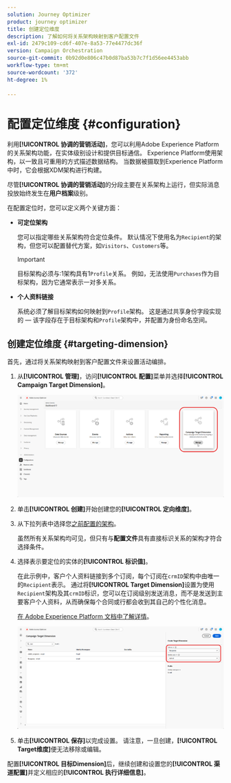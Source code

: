 ```yaml
---
solution: Journey Optimizer
product: journey optimizer
title: 创建定位维度
description: 了解如何将关系架构映射到客户配置文件
exl-id: 2479c109-cd6f-407e-8a53-77e4477dc36f
version: Campaign Orchestration
source-git-commit: 0b92d0e806c47b0d87ba53b7c7f1d56ee4453abb
workflow-type: tm+mt
source-wordcount: '372'
ht-degree: 1%

---
```



# 配置定位维度 {#configuration}

利用&#x200B;**[!UICONTROL 协调的营销活动]**，您可以利用Adobe Experience Platform的关系架构功能，在实体级别设计和提供目标通信。 Experience Platform使用架构，以一致且可重用的方式描述数据结构。 当数据被摄取到Experience Platform中时，它会根据XDM架构进行构建。

尽管&#x200B;**[!UICONTROL 协调的营销活动]**&#x200B;的分段主要在关系架构上运行，但实际消息投放始终发生在&#x200B;**用户档案**&#x200B;级别。

在配置定位时，您可以定义两个关键方面：

* **可定位架构**

  您可以指定哪些关系架构符合定位条件。 默认情况下使用名为`Recipient`的架构，但您可以配置替代方案，如`Visitors`、`Customers`等。

  >[!IMPORTANT]
  >
  > 目标架构必须与:1架构具有1`Profile`关系。 例如，无法使用`Purchases`作为目标架构，因为它通常表示一对多关系。

* **个人资料链接**

  系统必须了解目标架构如何映射到`Profile`架构。 这是通过共享身份字段实现的 — 该字段存在于目标架构和`Profile`架构中，并配置为身份命名空间。

## 创建定位维度 {#targeting-dimension}

首先，通过将关系架构映射到客户配置文件来设置活动编排。

1. 从&#x200B;**[!UICONTROL 管理]**，访问&#x200B;**[!UICONTROL 配置]**&#x200B;菜单并选择&#x200B;**[!UICONTROL Campaign Target Dimension]**。

   ![](assets/target-dimension-1.png)

1. 单击&#x200B;**[!UICONTROL 创建]**&#x200B;开始创建您的&#x200B;**[!UICONTROL 定向维度]**。

1. 从下拉列表中选择您[之前配置&#x200B;的架构](gs-schemas.md)。

   虽然所有关系架构均可见，但只有与&#x200B;**配置文件**&#x200B;具有直接标识关系的架构才符合选择条件。

1. 选择表示要定位的实体的&#x200B;**[!UICONTROL 标识值]**。

   在此示例中，客户个人资料链接到多个订阅，每个订阅在`crmID`架构中由唯一的`Recipient`表示。 通过将&#x200B;**[!UICONTROL Target Dimension]**&#x200B;设置为使用`Recipient`架构及其`crmID`标识，您可以在订阅级别发送消息，而不是发送到主要客户个人资料，从而确保每个合同或行都会收到其自己的个性化消息。

   [在 Adobe Experience Platform 文档中了解详情](https://experienceleague.adobe.com/zh-hans/docs/experience-platform/xdm/schema/composition#identity)。

   ![](assets/target-dimension-2.png)

1. 单击&#x200B;**[!UICONTROL 保存]**&#x200B;以完成设置。 请注意，一旦创建，**[!UICONTROL Target维度]**&#x200B;便无法移除或编辑。

配置&#x200B;**[!UICONTROL 目标Dimension]**&#x200B;后，继续创建和设置您的&#x200B;**[!UICONTROL 渠道配置]**&#x200B;并定义相应的&#x200B;**[!UICONTROL 执行详细信息]**。